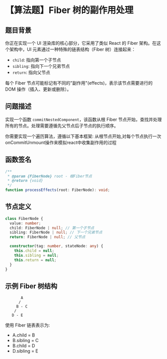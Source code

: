 # 【算法题】Fiber 树的副作用处理

## 题目背景

你正在实现一个 UI 渲染库的核心部分，它采用了类似 React 的 Fiber 架构。在这个架构中，UI 元素通过一种特殊的链表结构（Fiber 树）连接起来：

- `child`: 指向第一个子节点
- `sibling`: 指向下一个兄弟节点
- `return`: 指向父节点

每个 Fiber 节点可能标记有不同的"副作用"(effects)，表示该节点需要进行的 DOM 操作（插入、更新或删除）。

## 问题描述

实现一个函数 `commitNestedComponent`，该函数从根 Fiber 节点开始，查找并处理所有的节点。处理需要遵循先父节点后子节点的执行顺序。

你需要实现一个遍历算法，遵循以下基本框架:
从根节点开始,对每个节点执行一次onCommitUnmount操作来模拟react中收集副作用的过程

## 函数签名

```typescript
/**
 * @param {FiberNode} root - 根Fiber节点
 * @return {void}
 */
function processEffects(root: FiberNode): void;
```

## 节点定义

```typescript
class FiberNode {
  value: number;
  child: FiberNode | null; // 第一个子节点
  sibling: FiberNode | null; // 下一个兄弟节点
  return: FiberNode | null; // 父节点

  constructor(tag: number, stateNode: any) {
    this.child = null;
    this.sibling = null;
    this.return = null;
  }
}
```

## 示例 Fiber 树结构

```
       A
      /
     B - C
    /
   D - E
```

使用 Fiber 链表表示为:

- A.child = B
- B.sibling = C
- B.child = D
- D.sibling = E
